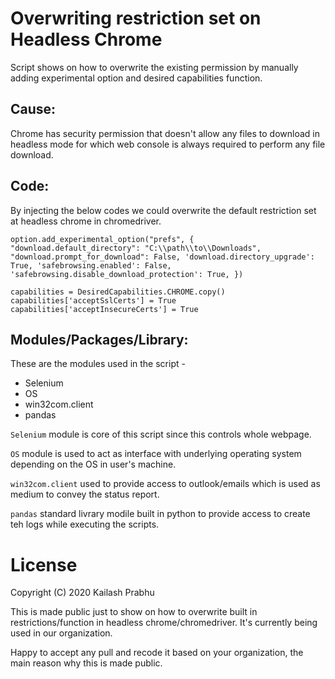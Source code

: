 # Overwriting restriction set on Headless Chrome

Script shows on how to overwrite the existing permission by manually adding experimental option and desired capabilities function.

## Cause:

Chrome has security permission that doesn't allow any files to download in headless mode for which web console is always required to perform any file download. 

## Code:

By injecting the below codes we could overwrite the default restriction set at headless chrome in chromedriver.

`option.add_experimental_option("prefs", {
        "download.default_directory": "C:\\path\\to\\Downloads",
        "download.prompt_for_download": False,
        'download.directory_upgrade': True,
        'safebrowsing.enabled': False,
        'safebrowsing.disable_download_protection': True,
    })`

`capabilities = DesiredCapabilities.CHROME.copy()
    capabilities['acceptSslCerts'] = True
    capabilities['acceptInsecureCerts'] = True`


## Modules/Packages/Library:

These are the modules used in the script -

* Selenium
* OS
* win32com.client
* pandas

`Selenium` module is core of this script since this controls whole webpage.

`OS` module is used to act as interface with underlying operating system depending on the OS in user's machine.

`win32com.client` used to provide access to outlook/emails which is used as medium to convey the status report.

`pandas` standard livrary modile built in python to provide access to create teh logs while executing the scripts.

# License

Copyright (C) 2020 Kailash Prabhu

This is made public just to show on how to overwrite built in restrictions/function in headless chrome/chromedriver. It's currently being used in our organization.

Happy to accept any pull and recode it based on your organization, the main reason why this is made public.